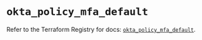 # `okta_policy_mfa_default`

Refer to the Terraform Registry for docs: [`okta_policy_mfa_default`](https://registry.terraform.io/providers/okta/okta/4.17.0/docs/resources/policy_mfa_default).
